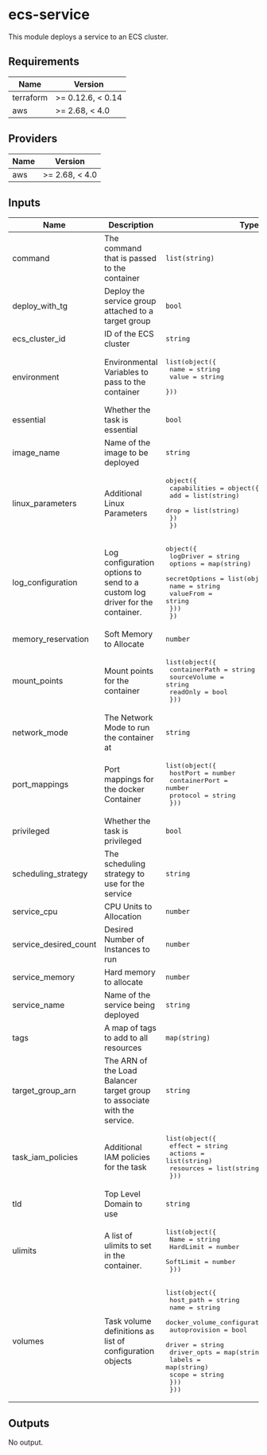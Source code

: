 # ecs-service
This module deploys a service to an ECS cluster.

<!-- BEGINNING OF PRE-COMMIT-TERRAFORM DOCS HOOK -->
## Requirements

| Name | Version |
|------|---------|
| terraform | >= 0.12.6, < 0.14 |
| aws | >= 2.68, < 4.0 |

## Providers

| Name | Version |
|------|---------|
| aws | >= 2.68, < 4.0 |

## Inputs

| Name | Description | Type | Default | Required |
|------|-------------|------|---------|:--------:|
| command | The command that is passed to the container | `list(string)` | `[]` | no |
| deploy\_with\_tg | Deploy the service group attached to a target group | `bool` | `false` | no |
| ecs\_cluster\_id | ID of the ECS cluster | `string` | n/a | yes |
| environment | Environmental Variables to pass to the container | <pre>list(object({<br>    name  = string<br>    value = string<br>  }))</pre> | `null` | no |
| essential | Whether the task is essential | `bool` | `true` | no |
| image\_name | Name of the image to be deployed | `string` | n/a | yes |
| linux\_parameters | Additional Linux Parameters | <pre>object({<br>    capabilities = object({<br>      add  = list(string)<br>      drop = list(string)<br>    })<br>  })</pre> | `null` | no |
| log\_configuration | Log configuration options to send to a custom log driver for the container. | <pre>object({<br>    logDriver = string<br>    options   = map(string)<br>    secretOptions = list(object({<br>      name      = string<br>      valueFrom = string<br>    }))<br>  })</pre> | `null` | no |
| memory\_reservation | Soft Memory to Allocate | `number` | `512` | no |
| mount\_points | Mount points for the container | <pre>list(object({<br>    containerPath = string<br>    sourceVolume  = string<br>    readOnly      = bool<br>  }))</pre> | `[]` | no |
| network\_mode | The Network Mode to run the container at | `string` | `"bridge"` | no |
| port\_mappings | Port mappings for the docker Container | <pre>list(object({<br>    hostPort      = number<br>    containerPort = number<br>    protocol      = string<br>  }))</pre> | `[]` | no |
| privileged | Whether the task is privileged | `bool` | `false` | no |
| scheduling\_strategy | The scheduling strategy to use for the service | `string` | `"REPLICA"` | no |
| service\_cpu | CPU Units to Allocation | `number` | `128` | no |
| service\_desired\_count | Desired Number of Instances to run | `number` | `1` | no |
| service\_memory | Hard memory to allocate | `number` | `null` | no |
| service\_name | Name of the service being deployed | `string` | n/a | yes |
| tags | A map of tags to add to all resources | `map(string)` | `{}` | no |
| target\_group\_arn | The ARN of the Load Balancer target group to associate with the service. | `string` | `null` | no |
| task\_iam\_policies | Additional IAM policies for the task | <pre>list(object({<br>    effect    = string<br>    actions   = list(string)<br>    resources = list(string)<br>  }))</pre> | `null` | no |
| tld | Top Level Domain to use | `string` | `""` | no |
| ulimits | A list of ulimits to set in the container. | <pre>list(object({<br>    Name      = string<br>    HardLimit = number<br>    SoftLimit = number<br>  }))</pre> | `null` | no |
| volumes | Task volume definitions as list of configuration objects | <pre>list(object({<br>    host_path = string<br>    name      = string<br>    docker_volume_configuration = list(object({<br>      autoprovision = bool<br>      driver        = string<br>      driver_opts   = map(string)<br>      labels        = map(string)<br>      scope         = string<br>    }))<br>  }))</pre> | `[]` | no |

## Outputs

No output.

<!-- END OF PRE-COMMIT-TERRAFORM DOCS HOOK -->
